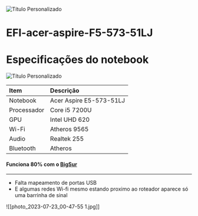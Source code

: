 
![Título Personalizado](https://capsule-render.vercel.app/api?type=slice&color=f8efd4&height=20&section=header)
# EFI-acer-aspire-F5-573-51LJ


# Especificações do notebook
![Título Personalizado](https://capsule-render.vercel.app/api?type=slice&color=f8efd4&height=20&section=header)

| **Item**    | **Descrição**           |
| :---------- | :---------------------- |
| Notebook    | Acer Aspire E5-573-51LJ |
| Processador | Core i5 7200U           |
| GPU         | Intel UHD 620           |
| Wi-Fi       | Atheros 9565            |
| Audio       | Realtek 255             |
| Bluetooth   | Atheros                 |
#### Funciona 80% com o [BigSur](https://www.mediafire.com/file_premium/vrbzobfedbqnp5a/macOS_Big_Sur_11.7.10_-_20G1427.img/file)
---

- Falta mapeamento de portas USB
- E algumas redes Wi-fi mesmo estando proximo ao roteador aparece só uma barrinha de sinal

![[photo_2023-07-23_00-47-55 1.jpg]]